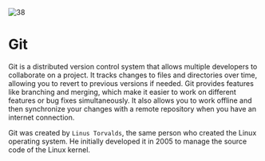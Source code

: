 ![38](../../assets/36-ssh.jpeg)

# Git

Git is a distributed version control system that allows multiple developers to collaborate on a project. It tracks changes to files and directories over time, allowing you to revert to previous versions if needed. Git provides features like branching and merging, which make it easier to work on different features or bug fixes simultaneously. It also allows you to work offline and then synchronize your changes with a remote repository when you have an internet connection.

Git was created by `Linus Torvalds`, the same person who created the Linux operating system. He initially developed it in 2005 to manage the source code of the Linux kernel.

